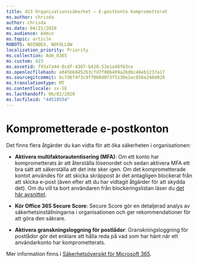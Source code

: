 ```yaml
---
title: 423 Organisationssäkerhet – E-postkonto komprometterat
ms.author: chrisda
author: chrisda
ms.date: 04/21/2020
ms.audience: Admin
ms.topic: article
ROBOTS: NOINDEX, NOFOLLOW
localization_priority: Priority
ms.collection: Adm_O365
ms.custom: 423
ms.assetid: f93a7a44-0cdf-4387-b428-53e1a48f63ce
ms.openlocfilehash: e045b6845263cfd7f00b409a2bdbc46eb1237a17
ms.sourcegitcommit: bc7d6f4f3c9f7060d073f5130e1ec856e248d020
ms.translationtype: MT
ms.contentlocale: sv-SE
ms.lasthandoff: 06/02/2020
ms.locfileid: "44510554"
---
```

# <a name="compromised-email-accounts"></a>Komprometterade e-postkonton

Det finns flera åtgärder du kan vidta för att öka säkerheten i organisationen:

- **Aktivera multifaktorautentisering (MFA)**: Om ett konto har komprometterats är att återställa lösenordet och sedan aktivera MFA ett bra sätt att säkerställa att det inte sker igen. Om det komprometterade kontot användes för att skicka skräppost är det antagligen blockerat från att skicka e-post (även efter att du har vidtagit åtgärder för att skydda det). Om du vill ta bort användaren från blockeringslistan läser du [det här avsnittet](https://technet.microsoft.com/library/ms.exch.eac.actioncenter.aspx).

- **Kör Office 365 Secure Score**: Secure Score gör en detaljerad analys av säkerhetsinställningarna i organisationen och ger rekommendationer för att göra den säkrare.

- **Aktivera granskningsloggning för postlådor**: Granskningsloggning för postlådor gör det enklare att hålla reda på vad som har hänt när ett användarkonto har komprometterats.

Mer information finns i [Säkerhetsöversikt för Microsoft 365](https://docs.microsoft.com/microsoft-365/security/office-365-security/security-roadmap).
